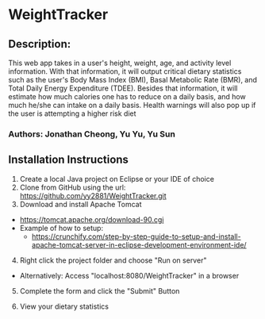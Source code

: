 # WeightTracker
## Description: 
This web app takes in a user's height, weight, age, and activity level information. With that information, it will output critical dietary statistics such as the user's Body Mass Index (BMI), Basal Metabolic Rate (BMR), and Total Daily Energy Expenditure (TDEE). Besides that information, it will estimate how much calories one has to reduce on a daily basis, and how much he/she can intake on a daily basis. Health warnings will also pop up if the user is attempting a higher risk diet
### Authors: Jonathan Cheong, Yu Yu, Yu Sun

## Installation Instructions
1. Create a local Java project on Eclipse or your IDE of choice
2.  Clone from GitHub using the url: https://github.com/yy2881/WeightTracker.git
3. Download and install Apache Tomcat
  - https://tomcat.apache.org/download-90.cgi
  - Example of how to setup:
    - https://crunchify.com/step-by-step-guide-to-setup-and-install-apache-tomcat-server-in-eclipse-development-environment-ide/

4. Right click the project folder and choose "Run on server"
  - Alternatively: Access "localhost:8080/WeightTracker" in a browser

5. Complete the form and click the "Submit" Button

6. View your dietary statistics
